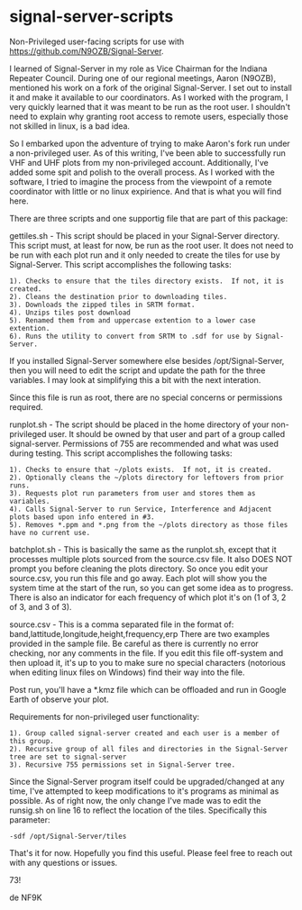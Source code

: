 # signal-server-scripts
Non-Privileged user-facing scripts for use with https://github.com/N9OZB/Signal-Server.

I learned of Signal-Server in my role as Vice Chairman for the Indiana Repeater Council.  During one of our regional meetings,
Aaron (N9OZB), mentioned his work on a fork of the original Signal-Server.  I set out to install it and make it available to our
coordinators.  As I worked with the program, I very quickly learned that it was meant to be run as the root user.  I shouldn't
need to explain why granting root access to remote users, especially those not skilled in linux, is a bad idea.

So I embarked upon the adventure of trying to make Aaron's fork run under a non-privileged user.  As of this writing, I've been
able to successfully run VHF and UHF plots from my non-privileged account.  Additionally, I've added some spit and polish to the
overall process.  As I worked with the software, I tried to imagine the process from the viewpoint of a remote coordinator with 
little or no linux expirience.  And that is what you will find here.

There are three scripts and one supportig file that are part of this package:

gettiles.sh - This script should be placed in your Signal-Server directory.  This script must, at least for now, be run as the root
user.  It does not need to be run with each plot run and it only needed to create the tiles for use by Signal-Server.  This script
accomplishes the following tasks:

	1). Checks to ensure that the tiles directory exists.  If not, it is created.
	2). Cleans the destination prior to downloading tiles.
	3). Downloads the zipped tiles in SRTM format.
	4). Unzips tiles post download
	5). Renamed them from and uppercase extention to a lower case extention.
	6). Runs the utility to convert from SRTM to .sdf for use by Signal-Server.

If you installed Signal-Server somewhere else besides /opt/Signal-Server, then you will need to edit the script and update the path
for the three variables.  I may look at simplifying this a bit with the next interation.

Since this file is run as root, there are no special concerns or permissions required.

runplot.sh - The script should be placed in the home directory of your non-privileged user.  It should be owned by that user and part 
of a group called signal-server.  Permissions of 755 are recommended and what was used during testing. This script accomplishes the
following tasks:

	1). Checks to ensure that ~/plots exists.  If not, it is created.
	2). Optionally cleans the ~/plots directory for leftovers from prior runs.
	3). Requests plot run parameters from user and stores them as variables.
	4). Calls Signal-Server to run Service, Interference and Adjacent plots based upon info entered in #3.
	5). Removes *.ppm and *.png from the ~/plots directory as those files have no current use.

batchplot.sh - This is basically the same as the runplot.sh, except that it processes multiple plots sourced from the source.csv file. It also DOES NOT prompt you before cleaning the plots directory.  So once you edit your source.csv, you run this file and go away.  Each plot will show you the system time at the start of the run, so you can get some idea as to progress.  There is also an indicator for each frequency of which plot it's on (1 of 3, 2 of 3, and 3 of 3).

source.csv - This is a comma separated file in the format of: band,lattitude,longitude,height,frequency,erp  There are two examples provided in the sample file.  Be careful as there is currently no error checking, nor any comments in the file.  If you edit this file off-system and then upload it, it's up to you to make sure no special characters (notorious when editing linux files on Windows) find their way into the file.

Post run, you'll have a *.kmz file which can be offloaded and run in Google Earth of observe your plot.

Requirements for non-privileged user functionality:

	1). Group called signal-server created and each user is a member of this group.
	2). Recursive group of all files and directories in the Signal-Server tree are set to signal-server
	3). Recursive 755 permissions set in Signal-Server tree.

Since the Signal-Server program itself could be upgraded/changed at any time, I've attempted to keep modifications to it's programs as
minimal as possible.  As of right now, the only change I've made was to edit the runsig.sh on line 16 to reflect the location of the
tiles.  Specifically this parameter:

	-sdf /opt/Signal-Server/tiles

That's it for now.  Hopefully you find this useful.  Please feel free to reach out with any questions or issues.

73!

de NF9K
